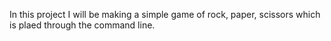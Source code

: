 In this project I will be making a simple game of rock, paper, scissors which is plaed through the command line.